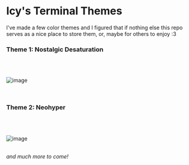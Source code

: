 # Icy's Terminal Themes
I've made a few color themes and I figured that if nothing else this repo serves as a nice place to store them, or, maybe for others to enjoy :3


<h3>Theme 1: Nostalgic Desaturation</h3>
<br>
<br>

![image](https://i.imgur.com/oBVpSYl.png)

<br>
<h3>Theme 2: Neohyper</h3>
<br>
<br>

![image](https://i.imgur.com/5xnTrcT.png)

<br>
<i>and much more to come!</i>
